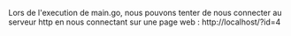 Lors de l'execution de main.go, nous pouvons tenter de nous connecter au serveur http en nous connectant sur une page web : http://localhost/?id=4
